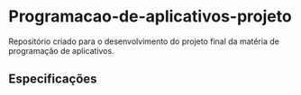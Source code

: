 # Programacao-de-aplicativos-projeto
Repositório criado para o desenvolvimento do projeto final da matéria de programação de aplicativos.


## Especificações 
<!-- Aqui serão inseridas especificações a respeito do projeto, como banco de dados, bibliotecas utilizadas e outros--> 
